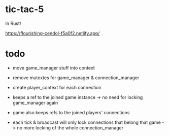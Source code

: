 # tic-tac-5

In Rust!

https://flourishing-cendol-f5a0f2.netlify.app/

# todo

- move game_manager stuff into context
- remove mutextes for game_manager & connection_manager

- create player_context for each connection
- keeps a ref to the joined game instance -> no need for locking game_manager again
- game also keeps refs to the joined players' connections
- each tick & broadcast will only lock connections that belong that game -> no more locking of the whole connection_manager

